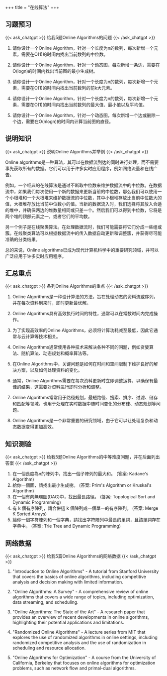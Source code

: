 +++
title = "在线算法"
+++
## 习题预习
{{< ask_chatgpt >}}
给我5题Online Algorithms的问题
{{< /ask_chatgpt >}}



1. 请你设计一个Online Algorithm，针对一个长度为n的数列，每次新增一个元素，需要在O(1)的时间内找出当前数列的中位数。

2. 请你设计一个Online Algorithm，针对一个动态图，每次新增一条边，需要在O(logn)的时间内找出当前图的最小生成树。

3. 请你设计一个Online Algorithm，针对一个长度为n的数列，每次新增一个元素，需要在O(1)的时间内找出当前数列的前k大元素。

4. 请你设计一个Online Algorithm，针对一个长度为n的数列，每次新增一个元素，需要在O(1)的时间内找出当前数列的最大值、最小值以及平均值。

5. 请你设计一个Online Algorithm，针对一个动态图，每次新增一个边或删除一个边，需要在O(nlogn)的时间内计算当前图的直径。   

## 说明知识
{{< ask_chatgpt >}}
说明Online Algorithms并举例
{{< /ask_chatgpt >}}



Online algorithms是一种算法，其可以在数据流到达的同时进行处理，而不需要事先获取所有的数据。它们可以用于许多实时应用程序，例如网络流量和在线广告。

例如，一个经典的在线算法是通过不断取中位数来维护数据流中的中位数。在数据流中，如果我们每次使用一个新的数据来更新当前的中位数，那么我们可以使用一个小根堆和一个大根堆来维护数据流的中位数，其中小根堆存放比当前中位数大的值，大根堆存放比当前中位数小的值。当新的数据流入时，我们选择将其放入合适的堆中，并确保两边的堆数量相同或只差一个。然后我们可以得到中位数，它将是两个堆的顶部元素之一，或者它们的平均数。

另一个例子是在线聚类算法。在处理数据流时，我们可能需要将它们分成一些组或簇。在线聚类算法可以根据数据流中的传入数据自动更新和调整簇，并获得尽可能准确的分类结果。

总的来说，Online algorithms已成为现代计算机科学中的重要研究领域，并可以广泛应用于许多实时应用程序。   

## 汇总重点
{{< ask_chatgpt >}}
条列Online Algorithms的重点
{{< /ask_chatgpt >}}



1. Online Algorithms是一种设计算法的方法，旨在处理动态的资料流或序列，并在每次资料到来时，即时更新最优解。

2. Online Algorithms具有高效执行时间的特性，通常可以在常数时间内完成操作。

3. 为了实现高效率的Online Algorithms，必须将计算功耗减至最低，因此它通常与云计算等技术相关。

4. Online Algorithms通常使用各种技术来解决各种不同的问题，例如贪婪算法、随机算法、动态规划和概率算法等。

5. 在Online Algorithms中，关键问题是如何在时间和空间限制下维护良好的解决方案，以及如何处理资料的变化。

6. 通常，Online Algorithms需要在每次资料更新时立即调整运算，以确保有最佳的结果，这需要对资料进行即时分析和调整。

7. Online Algorithms常常用于路径规划，最短路径、搜索、排序、过滤、储存和匹配等领域，也用于处理在实时数据中随时间变化的分布律、动态规划等问题。

8. Online Algorithms是一个非常重要的研究领域，由于它可以让处理复杂和动态数据变得更加高效。   

## 知识测验
{{< ask_chatgpt >}}
给我5题Online Algorithms的中等难度问题，并在后面列出答案
{{< /ask_chatgpt >}}



1. 在一個長度為n的陣列中，找出一個子陣列的最大和。 (答案: Kadane's Algorithm)
2. 給你一個圖，請找出最小生成樹。 (答案: Prim's Algorithm or Kruskal's Algorithm)
3. 在一個有向無環圖(DAG)中，找出最長路徑。 (答案: Topological Sort and Dynamic Programming)
4. 有 k 個有序陣列，請合併這 k 個陣列成一個單一的有序陣列。 (答案: Merge K Sorted Arrays)
5. 給你一個字符陣列和一個字典，請找出字符陣列中最長的單詞，且該單詞存在字典中。 (答案: Trie Tree and Dynamic Programming)   

## 网络数据
{{< ask_chatgpt >}}
给我5篇Online Algorithms的网络数据
{{< /ask_chatgpt >}}



1. "Introduction to Online Algorithms" - A tutorial from Stanford University that covers the basics of online algorithms, including competitive analysis and decision making with limited information.

2. "Online Algorithms: A Survey" - A comprehensive review of online algorithms that covers a wide range of topics, including optimization, data streaming, and scheduling.

3. "Online Algorithms: The State of the Art" - A research paper that provides an overview of recent developments in online algorithms, highlighting their potential applications and limitations.

4. "Randomized Online Algorithms" - A lecture series from MIT that explores the use of randomized algorithms in online settings, including randomized competitive analysis and the use of randomization in scheduling and resource allocation.

5. "Online Algorithms for Optimization" - A course from the University of California, Berkeley that focuses on online algorithms for optimization problems, such as network flow and primal-dual algorithms.   

